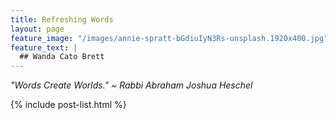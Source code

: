 ```yaml
---
title: Refreshing Words
layout: page
feature_image: "/images/annie-spratt-bGdiuIyN3Rs-unsplash.1920x400.jpg"
feature_text: |
  ## Wanda Cato Brett
---
```


_"Words Create Worlds." ~ Rabbi Abraham Joshua Heschel_


  {% include post-list.html %}
